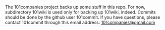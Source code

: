 The 101companies project backs up some stuff in this repo.
For now, subdirectory 101wiki is used only for backing up 101wiki, indeed.
Commits should be done by the github user 101commit.
If you have questions, please contact 101commit through this email address:
101companies@gmail.com

